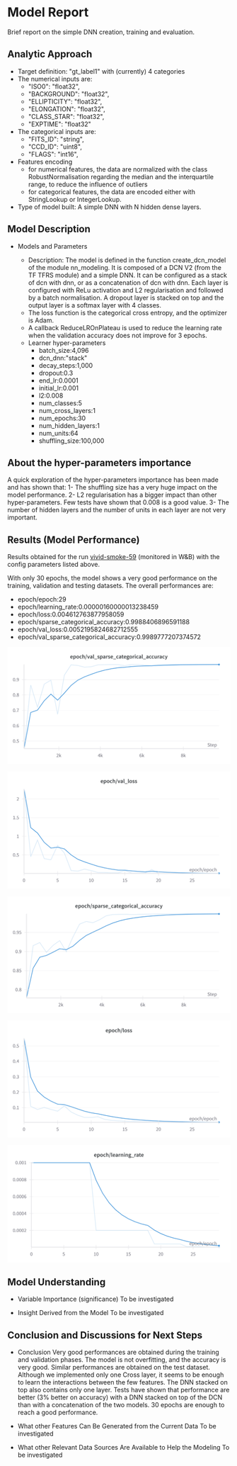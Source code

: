 # Model Report
Brief report on the simple DNN creation, training and evaluation.

## Analytic Approach
* Target definition: "gt_label1" with (currently) 4 categories
* The numerical inputs are:
	* "ISO0": "float32",
    * "BACKGROUND": "float32",
    * "ELLIPTICITY": "float32",
    * "ELONGATION": "float32",
    * "CLASS_STAR": "float32",
    * "EXPTIME": "float32"
* The categorical inputs are:
	* "FITS_ID": "string",
    * "CCD_ID": "uint8",
    * "FLAGS": "int16",
* Features encoding
	* for numerical features, the data are normalized with the class RobustNormalisation regarding the median and the interquartile range, to reduce the influence of outliers
	* for categorical features, the data are encoded either with StringLookup or IntegerLookup.
* Type of model built: A simple DNN with N hidden dense layers.

## Model Description

* Models and Parameters

	* Description: The model is defined in the function create_dcn_model of the module nn_modeling. It is composed of a DCN V2 (from the TF TFRS module) and a simple DNN. It can be configured as a stack of dcn with dnn, or as a concatenation of dcn with dnn. Each layer is configured with ReLu activation and L2 regularisation and followed by a batch normalisation. A dropout layer is stacked on top and the output layer is a softmax layer with 4 classes.
	* The loss function is the categorical cross entropy, and the optimizer is Adam.
	* A callback ReduceLROnPlateau is used to reduce the learning rate when the validation accuracy does not improve for 3 epochs.
	* Learner hyper-parameters
		* batch_size:4,096
		* dcn_dnn:"stack"
		* decay_steps:1,000
		* dropout:0.3
		* end_lr:0.0001
		* initial_lr:0.001
		* l2:0.008
		* num_classes:5
		* num_cross_layers:1
		* num_epochs:30
		* num_hidden_layers:1
		* num_units:64
		* shuffling_size:100,000

## About the hyper-parameters importance

A quick exploration of the hyper-parameters importance has been made and has shown that:
1- The shuffling size has a very huge impact on the model performance.
2- L2 regularisation has a bigger impact than other hyper-parameters. Few tests have shown that 0.008 is a good value.
3- The number of hidden layers and the number of units in each layer are not very important. 


## Results (Model Performance)

Results obtained for the run [vivid-smoke-59](https://wandb.ai/mike-fournigault1/astro_iqa/runs/6u2jqakm/overview) (monitored in W&B) with the config parameters listed above.

With only 30 epochs, the model shows a very good performance on the training, validation and testing datasets.
The overall performances are:
* epoch/epoch:29
* epoch/learning_rate:0.00000160000013238459
* epoch/loss:0.004612763877958059
* epoch/sparse_categorical_accuracy:0.9988406896591188
* epoch/val_loss:0.0052195824682712555
* epoch/val_sparse_categorical_accuracy:0.9989777207374572

![epoch/val_sparse_categorical_accuracy](epoch_val_acc.png)

![epoch/val_loss](epoch_val_loss.png)

![epoch/sparse_categorical_accuracy](epoch_acc.png)

![epoch/loss](epoch_loss.png)

![epoch/learning_rate](epoch_LR.png)


## Model Understanding

* Variable Importance (significance)
	To be investigated

* Insight Derived from the Model
	To be investigated


## Conclusion and Discussions for Next Steps

* Conclusion
Very good performances are obtained during the training and validation phases. The model is not overfitting, and the accuracy is very good. Similar performances are obtained on the test dataset.
Although we implemented only one Cross layer, it seems to be enough to learn the interactions between the few features.
The DNN stacked on top also contains only one layer.
Tests have shown that performance are better (3% better on accuracy) with a DNN stacked on top of the DCN than with a concatenation of the two models.
30 epochs are enough to reach a good performance.

* What other Features Can Be Generated from the Current Data
	To be investigated

* What other Relevant Data Sources Are Available to Help the Modeling
	To be investigated